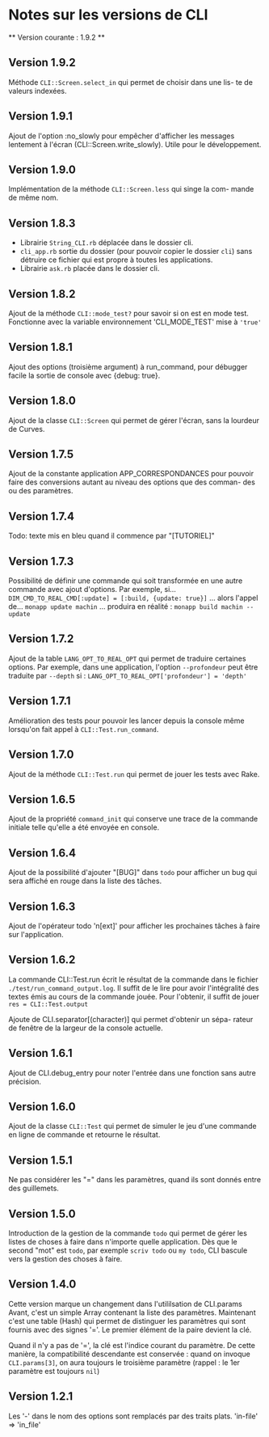 # Notes sur les versions de CLI

** Version courante : 1.9.2 **

## Version 1.9.2

  Méthode `CLI::Screen.select_in` qui permet de choisir dans une lis-
  te de valeurs indexées.
  
## Version 1.9.1

  Ajout de l'option :no_slowly pour empêcher d'afficher les messages
  lentement à l'écran (CLI::Screen.write_slowly). Utile pour le
  développement.

## Version 1.9.0

  Implémentation de la méthode `CLI::Screen.less` qui singe la com-
  mande de même nom.

## Version 1.8.3

  * Librairie `String_CLI.rb` déplacée dans le dossier cli.
  * `cli_app.rb` sortie du dossier (pour pouvoir copier le dossier `cli`)
  sans détruire ce fichier qui est propre à toutes les applications.
  * Librairie `ask.rb` placée dans le dossier cli.

## Version 1.8.2

  Ajout de la méthode `CLI::mode_test?` pour savoir si on est en mode
  test. Fonctionne avec la variable environnement 'CLI_MODE_TEST'
  mise à `'true'`

## Version 1.8.1

  Ajout des options (troisième argument) à run_command, pour débugger
  facile la sortie de console avec {debug: true}.

## Version 1.8.0

  Ajout de la classe `CLI::Screen` qui permet de gérer l'écran, sans
  la lourdeur de Curves.

## Version 1.7.5

  Ajout de la constante application APP_CORRESPONDANCES pour pouvoir
  faire des conversions autant au niveau des options que des comman-
  des ou des paramètres.

## Version 1.7.4

  Todo: texte mis en bleu quand il commence par "[TUTORIEL]"

## Version 1.7.3

  Possibilité de définir une commande qui soit transformée en une
  autre commande avec ajout d'options.
  Par exemple, si…
    `DIM_CMD_TO_REAL_CMD[:update] = [:build, {update: true}]`
  … alors l'appel de…
    `monapp update machin`
  … produira en réalité :
    `monapp build machin --update`

## Version 1.7.2

  Ajout de la table `LANG_OPT_TO_REAL_OPT` qui permet de traduire
  certaines options. Par exemple, dans une application, l'option
  `--profondeur` peut être traduite par `--depth` si :
    `LANG_OPT_TO_REAL_OPT['profondeur'] = 'depth'`

## Version 1.7.1

  Amélioration des tests pour pouvoir les lancer depuis la console
  même lorsqu'on fait appel à `CLI::Test.run_command`.

## Version 1.7.0

  Ajout de la méthode `CLI::Test.run` qui permet de jouer les tests
  avec Rake.

## Version 1.6.5

  Ajout de la propriété `command_init` qui conserve une trace de la
  commande initiale telle qu'elle a été envoyée en console.

## Version 1.6.4

  Ajout de la possibilité d'ajouter "[BUG]" dans `todo` pour afficher
  un bug qui sera affiché en rouge dans la liste des tâches.

## Version 1.6.3

  Ajout de l'opérateur todo 'n[ext]' pour afficher les prochaines
  tâches à faire sur l'application.

## Version 1.6.2

  La commande CLI::Test.run écrit le résultat de la commande dans le
  fichier `./test/run_command_output.log`. Il suffit de le lire pour
  avoir l'intégralité des textes émis au cours de la commande jouée.
  Pour l'obtenir, il suffit de jouer `res = CLI::Test.output`

  Ajoute de CLI.separator[(character)] qui permet d'obtenir un sépa-
  rateur de fenêtre de la largeur de la console actuelle.

## Version 1.6.1

  Ajout de CLI.debug_entry pour noter l'entrée dans une fonction sans
  autre précision.

## Version 1.6.0

  Ajout de la classe `CLI::Test` qui permet de simuler le jeu d'une
  commande en ligne de commande et retourne le résultat.

## Version 1.5.1

  Ne pas considérer les "=" dans les paramètres, quand ils sont donnés
  entre des guillemets.

## Version 1.5.0

  Introduction de la gestion de la commande `todo` qui permet de gérer les
  listes de choses à faire dans n'importe quelle application. Dès que le
  second "mot" est `todo`, par exemple `scriv todo` ou `my todo`, CLI bascule
  vers la gestion des choses à faire.

## Version 1.4.0

Cette version marque un changement dans l'utililsation de CLI.params
Avant, c'est un simple Array contenant la liste des paramètres. Maintenant
c'est une table (Hash) qui permet de distinguer les paramètres qui sont
fournis avec des signes '='. Le premier élément de la paire devient la
clé.

Quand il n'y a pas de '=', la clé est l'indice courant du paramètre. De
cette manière, la compatibilité descendante est conservée : quand on invoque
`CLI.params[3]`, on aura toujours le troisième paramètre (rappel : le 1er
paramètre est toujours `nil`)

## Version 1.2.1
   Les '-' dans le nom des options sont remplacés par des traits plats.
   'in-file' => 'in_file'
